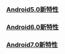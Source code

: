 ### [Android5.0新特性](https://github.com/ningbaoqi/AndroidNewFeature/blob/master/README-5.md)
### [Android6.0新特性](https://github.com/ningbaoqi/AndroidNewFeature/blob/master/README-6.md)
### [Android7.0新特性](https://github.com/ningbaoqi/AndroidNewFeature/blob/master/README-7.md)
